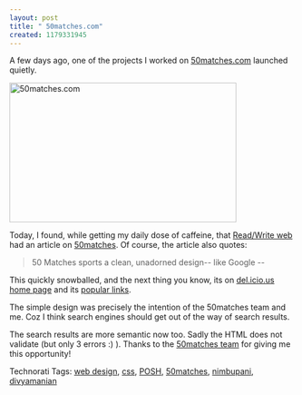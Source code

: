 ```yaml
--- 
layout: post
title: " 50matches.com"
created: 1179331945
---
```

A few days ago, one of the projects I worked on <a href="http://50matches.com">50matches.com</a> launched quietly. 

<a href="http://www.flickr.com/photos/nimbupani/500908851/" title="Photo Sharing"><img src="http://farm1.static.flickr.com/222/500908851_5fbd69d636.jpg" width="400" height="246" alt="50matches.com" /></a>

Today, I found, while getting my daily dose of caffeine, that <a href="http://readwriteweb.com">Read/Write web</a> had an article on <a href="http://www.readwriteweb.com/archives/are_social_book.php">50matches</a>. Of course, the article also quotes:

<blockquote>50 Matches sports a clean, unadorned design-- like Google --</blockquote>

This quickly snowballed, and the next thing you know, its on <a href="http://del.icio.us">del.icio.us home page</a> and its <a href="http://del.icio.us/popular">popular links</a>. 

The simple design was precisely the intention of the 50matches team and me. Coz I think search engines should get out of the way of search results. 

The search results are more semantic now too. Sadly the HTML does not validate (but only 3 errors :) ). Thanks to the <a href="http://www.50matches.com/about.php">50matches team</a> for giving me this opportunity!

Technorati Tags: <a class="performancingtags" href="http://technorati.com/tag/web design" rel="tag">web design</a>, <a class="performancingtags" href="http://technorati.com/tag/css" rel="tag">css</a>, <a class="performancingtags" href="http://technorati.com/tag/POSH" rel="tag">POSH</a>, <a class="performancingtags" href="http://technorati.com/tag/50matches" rel="tag">50matches</a>, <a class="performancingtags" href="http://technorati.com/tag/nimbupani" rel="tag">nimbupani</a>, <a class="performancingtags" href="http://technorati.com/tag/divyamanian" rel="tag">divyamanian</a>
